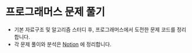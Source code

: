 # 프로그래머스 문제 풀기

- 기본 자료구조 및 알고리즘 스터디 후, 프로그래머스에서 도전한 문제 코드를 정리합니다.
- 각 문제 풀이와 분석은 [Notion](https://www.notion.so/2025-263f48fe5cb380acac25dbe67e1dba62?source=copy_link) 에 정리합니다.